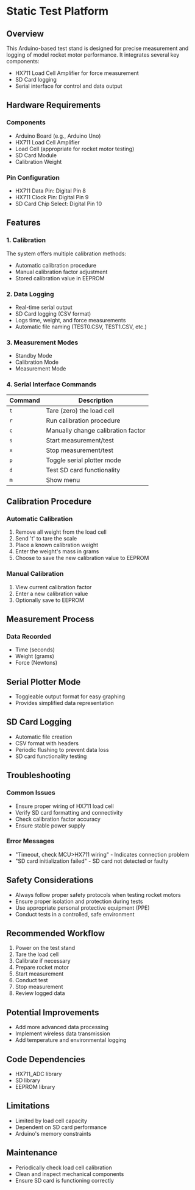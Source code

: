 # Static Test Platform

## Overview

This Arduino-based test stand is designed for precise measurement and logging of model rocket motor performance. It integrates several key components:
* HX711 Load Cell Amplifier for force measurement
* SD Card logging
* Serial interface for control and data output

## Hardware Requirements

### Components
* Arduino Board (e.g., Arduino Uno)
* HX711 Load Cell Amplifier
* Load Cell (appropriate for rocket motor testing)
* SD Card Module
* Calibration Weight

### Pin Configuration
* HX711 Data Pin: Digital Pin 8
* HX711 Clock Pin: Digital Pin 9
* SD Card Chip Select: Digital Pin 10

## Features

### 1. Calibration
The system offers multiple calibration methods:
* Automatic calibration procedure
* Manual calibration factor adjustment
* Stored calibration value in EEPROM

### 2. Data Logging
* Real-time serial output
* SD Card logging (CSV format)
* Logs time, weight, and force measurements
* Automatic file naming (TEST0.CSV, TEST1.CSV, etc.)

### 3. Measurement Modes
* Standby Mode
* Calibration Mode
* Measurement Mode

### 4. Serial Interface Commands

| Command | Description |
|---------|-------------|
| `t`     | Tare (zero) the load cell |
| `r`     | Run calibration procedure |
| `c`     | Manually change calibration factor |
| `s`     | Start measurement/test |
| `x`     | Stop measurement/test |
| `p`     | Toggle serial plotter mode |
| `d`     | Test SD card functionality |
| `m`     | Show menu |

## Calibration Procedure

### Automatic Calibration
1. Remove all weight from the load cell
2. Send 't' to tare the scale
3. Place a known calibration weight
4. Enter the weight's mass in grams
5. Choose to save the new calibration value to EEPROM

### Manual Calibration
1. View current calibration factor
2. Enter a new calibration value
3. Optionally save to EEPROM

## Measurement Process

### Data Recorded
* Time (seconds)
* Weight (grams)
* Force (Newtons)

## Serial Plotter Mode
* Toggleable output format for easy graphing
* Provides simplified data representation

## SD Card Logging
* Automatic file creation
* CSV format with headers
* Periodic flushing to prevent data loss
* SD card functionality testing

## Troubleshooting

### Common Issues
* Ensure proper wiring of HX711 load cell
* Verify SD card formatting and connectivity
* Check calibration factor accuracy
* Ensure stable power supply

### Error Messages
* "Timeout, check MCU>HX711 wiring" - Indicates connection problem
* "SD card initialization failed" - SD card not detected or faulty

## Safety Considerations
* Always follow proper safety protocols when testing rocket motors
* Ensure proper isolation and protection during tests
* Use appropriate personal protective equipment (PPE)
* Conduct tests in a controlled, safe environment

## Recommended Workflow
1. Power on the test stand
2. Tare the load cell
3. Calibrate if necessary
4. Prepare rocket motor
5. Start measurement
6. Conduct test
7. Stop measurement
8. Review logged data

## Potential Improvements
* Add more advanced data processing
* Implement wireless data transmission
* Add temperature and environmental logging

## Code Dependencies
* HX711_ADC library
* SD library
* EEPROM library

## Limitations
* Limited by load cell capacity
* Dependent on SD card performance
* Arduino's memory constraints

## Maintenance
* Periodically check load cell calibration
* Clean and inspect mechanical components
* Ensure SD card is functioning correctly

